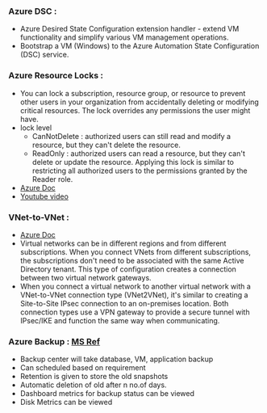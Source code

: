 ### Azure DSC :
- Azure Desired State Configuration extension handler - extend VM functionality and simplify various VM management operations.
- Bootstrap a VM (Windows) to the Azure Automation State Configuration (DSC) service.

### Azure Resource Locks :
- You can lock a subscription, resource group, or resource to prevent other users in your organization from accidentally deleting or modifying critical resources. The lock overrides any permissions the user might have.
- lock level 
  - CanNotDelete :  authorized users can still read and modify a resource, but they can't delete the resource.
  - ReadOnly : authorized users can read a resource, but they can't delete or update the resource. Applying this lock is similar to restricting all authorized users to the permissions granted by the Reader role.
- [Azure Doc](https://docs.microsoft.com/en-us/azure/azure-resource-manager/management/lock-resources?tabs=json)
- [Youtube video](https://www.youtube.com/watch?v=d374K0qVZdA)

### VNet-to-VNet :
- [Azure Doc](https://docs.microsoft.com/en-us/azure/vpn-gateway/vpn-gateway-howto-vnet-vnet-resource-manager-portal)
- Virtual networks can be in different regions and from different subscriptions. When you connect VNets from different subscriptions, the subscriptions don't need to be associated with the same Active Directory tenant. This type of configuration creates a connection between two virtual network gateways.
- When you connect a virtual network to another virtual network with a VNet-to-VNet connection type (VNet2VNet), it's similar to creating a Site-to-Site IPsec connection to an on-premises location. Both connection types use a VPN gateway to provide a secure tunnel with IPsec/IKE and function the same way when communicating.


### Azure Backup : [MS Ref](https://docs.microsoft.com/en-us/azure/backup/backup-azure-arm-vms-prepare#before-you-start)
- Backup center will take database, VM, application backup
- Can scheduled based on requirement 
- Retention is given to store the old snapshots
- Automatic deletion of old after n no.of days.
- Dashboard metrics for backup status can be viewed
- Disk Metrics can be viewed
